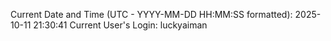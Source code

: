 Current Date and Time (UTC - YYYY-MM-DD HH:MM:SS formatted): 2025-10-11 21:30:41
Current User's Login: luckyaiman
